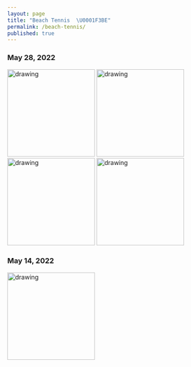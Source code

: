 ```yaml
---
layout: page
title: "Beach Tennis  \U0001F3BE"
permalink: /beach-tennis/
published: true
---
```


### May 28, 2022
<img src="https://drive.google.com/uc?export=view&id=1csf8ub5DpQY1CVlxfQZc6KUgzVqwQ8YX" alt="drawing" width="200"/>
<img src="https://drive.google.com/uc?export=view&id=1S9jNxFC60TTF2MD8GNQhNiCpVCqY9NWj" alt="drawing" width="200"/>
<img src="https://drive.google.com/uc?export=view&id=1ZhC6z13rVDEFm5CnIddbSzMGq2nDq5wl" alt="drawing" width="200"/>
<img src="https://drive.google.com/uc?export=view&id=1yjI0meUza2peupg9JGL9Lpzn8rO8nBHj" alt="drawing" width="200"/>

### May 14, 2022
<img src="https://drive.google.com/uc?export=view&id=1zxDok7wMHX66WtKv6ytRJF4jDqw-EHfj" alt="drawing" width="200"/>